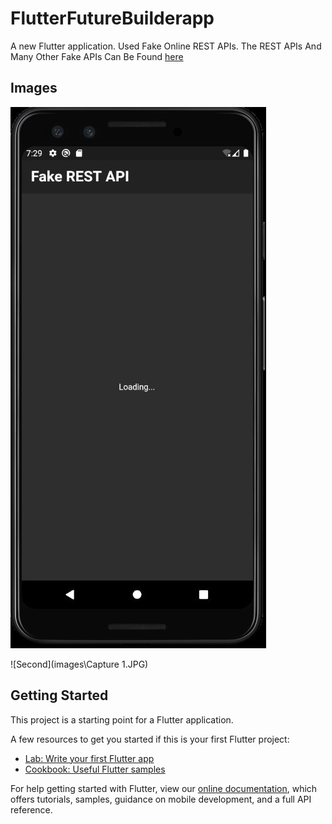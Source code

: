 # FlutterFutureBuilderapp

A new Flutter application. Used Fake Online REST APIs.
The REST APIs And Many Other Fake APIs Can Be Found [here](https://jsonplaceholder.typicode.com/)

## Images
![First](images\Capture.JPG)

![Second](images\Capture 1.JPG)

## Getting Started

This project is a starting point for a Flutter application.

A few resources to get you started if this is your first Flutter project:

- [Lab: Write your first Flutter app](https://flutter.dev/docs/get-started/codelab)
- [Cookbook: Useful Flutter samples](https://flutter.dev/docs/cookbook)

For help getting started with Flutter, view our
[online documentation](https://flutter.dev/docs), which offers tutorials,
samples, guidance on mobile development, and a full API reference.
